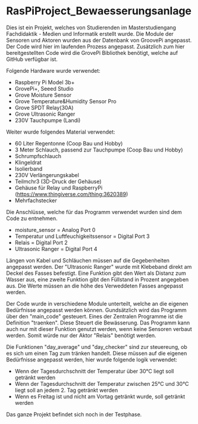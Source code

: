 # RasPiProject_Bewaesserungsanlage
Dies ist ein Projekt, welches von Studierenden im Masterstudiengang Fachdidaktik - Medien und Informatik erstellt wurde. 
Die Module der Sensoren und Aktoren wurden aus der Datenbank von GroovePi angepasst. Der Code wird hier im laufenden Prozess 
angepasst. Zusätzlich zum hier bereitgestellten Code wird die GrovePi Bibliothek benötigt, welche auf GitHub verfügbar ist.

Folgende Hardware wurde verwendet:
- Raspberry Pi Model 3b+
- GrovePi+, Seeed Studio
- Grove Moisture Sensor
- Grove Temperature&Humidity Sensor Pro
- Grove SPDT Relay(30A)
- Grove Ultrasonic Ranger
- 230V Tauchpumpe (Landi)

Weiter wurde folgendes Material verwendet:
- 60 Liter Regentonne (Coop Bau und Hobby)
- 3 Meter Schlauch, passend zur Tauchpumpe (Coop Bau und Hobby)
- Schrumpfschlauch
- Klingeldrat
- Isolierband
- 230V Verlängerungskabel
- Teilmchr3 (3D-Druck der Gehäuse)
- Gehäuse für Relay und RaspberryPi (https://www.thingiverse.com/thing:3620389)
- Mehrfachstecker

Die Anschlüsse, welche für das Programm verwendet wurden sind dem Code zu entnehmen.

- moisture_sensor                         = Analog Port 0
- Temperatur und Luftfeuchigkeitssensor   = Digital Port 3
- Relais                                  = Digital Port 2
- Ultrasonic Ranger                       = Digital Port 4

Längen von Kabel und Schläuchen müssen auf die Gegebenheiten angepasst werden. Der "Ultrasonic Ranger" wurde mit Klebeband direkt am Deckel des Fasses befestigt. Eine Funktion gibt den Wert als Distanz zum Wasser aus, eine zweite Funktion gibt den Füllstand in Prozent angegeben aus. Die Werte müssen an die höhe des Verweddeten Fasses angepasst werden.

Der Code wurde in verschiedene Module unterteilt, welche an die eigenen Bedürfnisse angepasst werden können. Gundsätzlich wird das Programm über den "main_code" gesteuert. Eines der Zentralen Programme ist die Definition "traenken". Diese Steuert die Bewässerung. Das Programm kann auch nur mit dieser Funktion genutzt werden, wenn keine Sensoren verbaut werden. Somit würde nur der Aktor "Relais" benötigt werden. 

Die Funktionen "day_average" und "day_checker" sind zur steuereung, ob es sich um einen Tag zum tränken handelt. Diese müssen auf die eigenen Bedürfnisse angepasst werden, hier wurde folgende logik verwendet:

- Wenn der Tagesdurchschnitt der Temperatur über 30°C liegt soll getränkt werden
- Wenn der Tagesdurchschnitt der Temperatur zwischen 25°C und 30°C liegt soll an jedem 2. Tag getränkt werden
- Wenn es Freitag ist und nicht am Vortag getränkt wurde, soll getränkt werden

Das ganze Projekt befindet sich noch in der Testphase. 
